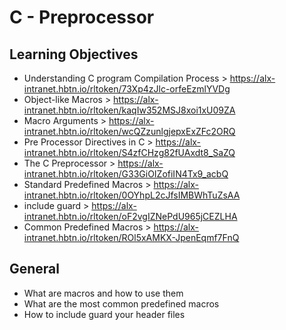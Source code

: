 # C - Preprocessor

## Learning Objectives

* Understanding C program Compilation Process > https://alx-intranet.hbtn.io/rltoken/73Xp4zJlc-orfeEzmlYVDg
* Object-like Macros > https://alx-intranet.hbtn.io/rltoken/kaqIw352MSJ8xoi1xU09ZA
* Macro Arguments > https://alx-intranet.hbtn.io/rltoken/wcQZzunlgjepxExZFc2ORQ
* Pre Processor Directives in C > https://alx-intranet.hbtn.io/rltoken/S4zfCHzg82fUAxdt8_SaZQ
* The C Preprocessor > https://alx-intranet.hbtn.io/rltoken/G33GiOIZofiIN4Tx9_acbQ
* Standard Predefined Macros > https://alx-intranet.hbtn.io/rltoken/0OYhpL2cJfsIMBWhTuZsAA
* include guard > https://alx-intranet.hbtn.io/rltoken/oF2vgIZNePdU965jCEZLHA
* Common Predefined Macros > https://alx-intranet.hbtn.io/rltoken/ROl5xAMKX-JpenEqmf7FnQ

## General

* What are macros and how to use them
* What are the most common predefined macros
* How to include guard your header files
